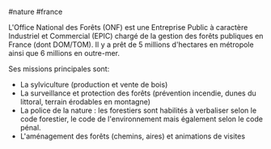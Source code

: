 #nature #france 

L'Office National des Forêts (ONF) est une Entreprise Public à caractère Industriel et Commercial (EPIC) chargé de la gestion des forêts publiques en France (dont DOM/TOM). Il y a prêt de 5 millions d'hectares en métropole ainsi que 6 millions en outre-mer.

Ses missions principales sont:
- La sylviculture (production et vente de bois)
- La surveillance et protection des forêts (prévention incendie, dunes du littoral, terrain érodables en montagne)
- La police de la nature : les forestiers sont habilités à verbaliser selon le code forestier, le code de l'environnement mais également selon le code pénal.
- L'aménagement des forêts (chemins, aires) et animations de visites
